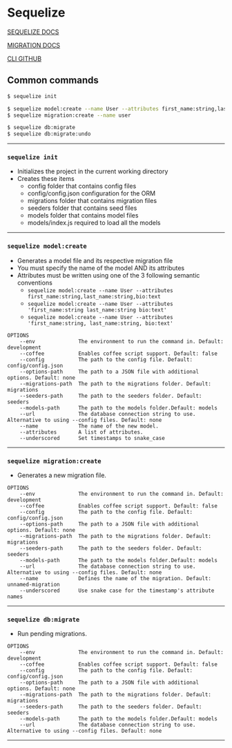 # Sequelize

[SEQUELIZE DOCS](http://docs.sequelizejs.com/)

[MIGRATION DOCS](http://docs.sequelizejs.com/manual/tutorial/migrations.html)

[CLI GITHUB](https://github.com/sequelize/cli)


## Common commands

```bash
$ sequelize init

$ sequelize model:create --name User --attributes first_name:string,last_name:string,bio:text
$ sequelize migration:create --name user

$ sequelize db:migrate
$ sequelize db:migrate:undo
```

---

### `sequelize init`

- Initializes the project in the current working directory
- Creates these items
    * config                folder that contains config files
    * config/config.json    configuration for the ORM
    * migrations            folder that contains migration files
    * seeders               folder that contains seed files
    * models                folder that contains model files
    * models/index.js       required to load all the models

---

### `sequelize model:create`

- Generates a model file and its respective migration file
- You must specify the name of the model AND its attributes
- Attributes must be written using one of the 3 following semantic conventions
    * `sequelize model:create --name User --attributes first_name:string,last_name:string,bio:text`
    * `sequelize model:create --name User --attributes 'first_name:string last_name:string bio:text'`
    * `sequelize model:create --name User --attributes 'first_name:string, last_name:string, bio:text'`

```nano
OPTIONS
    --env              The environment to run the command in. Default: development
    --coffee           Enables coffee script support. Default: false
    --config           The path to the config file. Default: config/config.json
    --options-path     The path to a JSON file with additional options. Default: none
    --migrations-path  The path to the migrations folder. Default: migrations
    --seeders-path     The path to the seeders folder. Default: seeders
    --models-path      The path to the models folder.Default: models
    --url              The database connection string to use. Alternative to using --config files. Default: none
    --name             The name of the new model.
    --attributes       A list of attributes.
    --underscored      Set timestamps to snake_case
```

---

### `sequelize migration:create`

- Generates a new migration file.

```nano
OPTIONS
    --env              The environment to run the command in. Default: development
    --coffee           Enables coffee script support. Default: false
    --config           The path to the config file. Default: config/config.json
    --options-path     The path to a JSON file with additional options. Default: none
    --migrations-path  The path to the migrations folder. Default: migrations
    --seeders-path     The path to the seeders folder. Default: seeders
    --models-path      The path to the models folder.Default: models
    --url              The database connection string to use. Alternative to using --config files. Default: none
    --name             Defines the name of the migration. Default: unnamed-migration
    --underscored      Use snake case for the timestamp's attribute names
```

---

### `sequelize db:migrate`

- Run pending migrations.

```nano
OPTIONS
    --env              The environment to run the command in. Default: development
    --coffee           Enables coffee script support. Default: false
    --config           The path to the config file. Default: config/config.json
    --options-path     The path to a JSON file with additional options. Default: none
    --migrations-path  The path to the migrations folder. Default: migrations
    --seeders-path     The path to the seeders folder. Default: seeders
    --models-path      The path to the models folder.Default: models
    --url              The database connection string to use. Alternative to using --config files. Default: none
```

---

